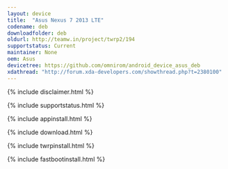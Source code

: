 ```yaml
---
layout: device
title:  "Asus Nexus 7 2013 LTE"
codename: deb
downloadfolder: deb
oldurl: http://teamw.in/project/twrp2/194
supportstatus: Current
maintainer: None
oem: Asus
devicetree: https://github.com/omnirom/android_device_asus_deb
xdathread: "http://forum.xda-developers.com/showthread.php?t=2380100"
---
```


{% include disclaimer.html %}

{% include supportstatus.html %}

{% include appinstall.html %}

{% include download.html %}

{% include twrpinstall.html %}

{% include fastbootinstall.html %}
